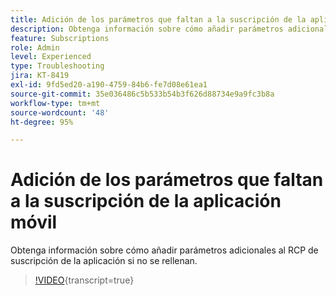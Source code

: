 ```yaml
---
title: Adición de los parámetros que faltan a la suscripción de la aplicación móvil
description: Obtenga información sobre cómo añadir parámetros adicionales al RCP de suscripción de la aplicación si no se rellenan.
feature: Subscriptions
role: Admin
level: Experienced
type: Troubleshooting
jira: KT-8419
exl-id: 9fd5ed20-a190-4759-84b6-fe7d08e61ea1
source-git-commit: 35e036486c5b533b54b3f626d88734e9a9fc3b8a
workflow-type: tm+mt
source-wordcount: '48'
ht-degree: 95%

---
```


# Adición de los parámetros que faltan a la suscripción de la aplicación móvil

Obtenga información sobre cómo añadir parámetros adicionales al RCP de suscripción de la aplicación si no se rellenan.

>[!VIDEO](https://video.tv.adobe.com/v/335950?quality=12&learn=on){transcript=true}
